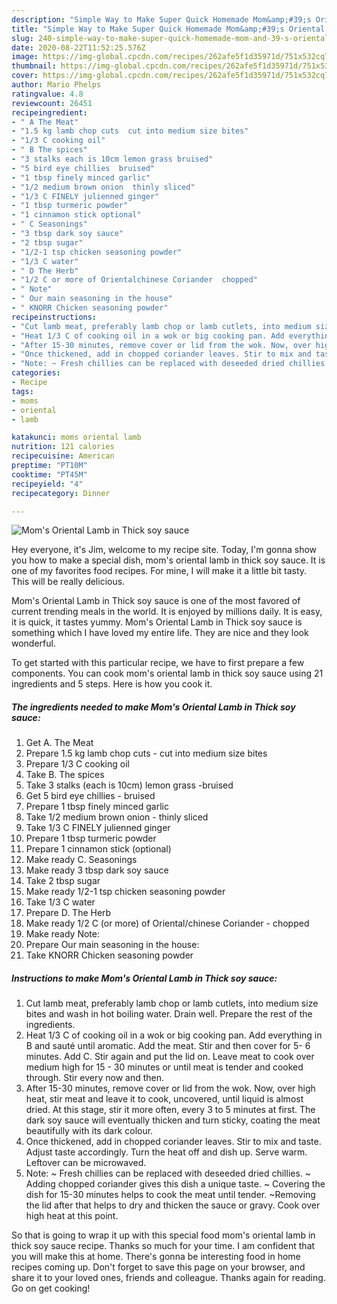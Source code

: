 ```yaml
---
description: "Simple Way to Make Super Quick Homemade Mom&amp;#39;s Oriental Lamb in Thick soy sauce"
title: "Simple Way to Make Super Quick Homemade Mom&amp;#39;s Oriental Lamb in Thick soy sauce"
slug: 240-simple-way-to-make-super-quick-homemade-mom-and-39-s-oriental-lamb-in-thick-soy-sauce
date: 2020-08-22T11:52:25.576Z
image: https://img-global.cpcdn.com/recipes/262afe5f1d35971d/751x532cq70/moms-oriental-lamb-in-thick-soy-sauce-recipe-main-photo.jpg
thumbnail: https://img-global.cpcdn.com/recipes/262afe5f1d35971d/751x532cq70/moms-oriental-lamb-in-thick-soy-sauce-recipe-main-photo.jpg
cover: https://img-global.cpcdn.com/recipes/262afe5f1d35971d/751x532cq70/moms-oriental-lamb-in-thick-soy-sauce-recipe-main-photo.jpg
author: Mario Phelps
ratingvalue: 4.8
reviewcount: 26451
recipeingredient:
- " A The Meat"
- "1.5 kg lamb chop cuts  cut into medium size bites"
- "1/3 C cooking oil"
- " B The spices"
- "3 stalks each is 10cm lemon grass bruised"
- "5 bird eye chillies  bruised"
- "1 tbsp finely minced garlic"
- "1/2 medium brown onion  thinly sliced"
- "1/3 C FINELY julienned ginger"
- "1 tbsp turmeric powder"
- "1 cinnamon stick optional"
- " C Seasonings"
- "3 tbsp dark soy sauce"
- "2 tbsp sugar"
- "1/2-1 tsp chicken seasoning powder"
- "1/3 C water"
- " D The Herb"
- "1/2 C or more of Orientalchinese Coriander  chopped"
- " Note"
- " Our main seasoning in the house"
- " KNORR Chicken seasoning powder"
recipeinstructions:
- "Cut lamb meat, preferably lamb chop or lamb cutlets, into medium size bites and wash in hot boiling water. Drain well. Prepare the rest of the ingredients."
- "Heat 1/3 C of cooking oil in a wok or big cooking pan. Add everything in B and sauté until aromatic. Add the meat. Stir and then cover for 5- 6 minutes. Add C. Stir again and put the lid on. Leave meat to cook over medium high for 15 - 30 minutes or until meat is tender and cooked through. Stir every now and then."
- "After 15-30 minutes, remove cover or lid from the wok. Now, over high heat, stir meat and leave it to cook, uncovered, until liquid is almost dried. At this stage, stir it more often, every 3 to 5 minutes at first. The dark soy sauce will eventually thicken and turn sticky, coating the meat beautifully with its dark colour."
- "Once thickened, add in chopped coriander leaves. Stir to mix and taste. Adjust taste accordingly. Turn the heat off and dish up. Serve warm. Leftover can be microwaved."
- "Note: ~ Fresh chillies can be replaced with deseeded dried chillies. ~ Adding chopped coriander gives this dish a unique taste. ~ Covering the dish for 15-30 minutes helps to cook the meat until tender. ~Removing the lid after that helps to dry and thicken the sauce or gravy. Cook over high heat at this point."
categories:
- Recipe
tags:
- moms
- oriental
- lamb

katakunci: moms oriental lamb 
nutrition: 121 calories
recipecuisine: American
preptime: "PT10M"
cooktime: "PT45M"
recipeyield: "4"
recipecategory: Dinner

---
```



![Mom&#39;s Oriental Lamb in Thick soy sauce](https://img-global.cpcdn.com/recipes/262afe5f1d35971d/751x532cq70/moms-oriental-lamb-in-thick-soy-sauce-recipe-main-photo.jpg)

Hey everyone, it's Jim, welcome to my recipe site. Today, I'm gonna show you how to make a special dish, mom&#39;s oriental lamb in thick soy sauce. It is one of my favorites food recipes. For mine, I will make it a little bit tasty. This will be really delicious.



Mom&#39;s Oriental Lamb in Thick soy sauce is one of the most favored of current trending meals in the world. It is enjoyed by millions daily. It is easy, it is quick, it tastes yummy. Mom&#39;s Oriental Lamb in Thick soy sauce is something which I have loved my entire life. They are nice and they look wonderful.


To get started with this particular recipe, we have to first prepare a few components. You can cook mom&#39;s oriental lamb in thick soy sauce using 21 ingredients and 5 steps. Here is how you cook it.

<!--inarticleads1-->

##### The ingredients needed to make Mom&#39;s Oriental Lamb in Thick soy sauce:

1. Get  A. The Meat
1. Prepare 1.5 kg lamb chop cuts - cut into medium size bites
1. Prepare 1/3 C cooking oil
1. Take  B. The spices
1. Take 3 stalks (each is 10cm) lemon grass -bruised
1. Get 5 bird eye chillies - bruised
1. Prepare 1 tbsp finely minced garlic
1. Take 1/2 medium brown onion - thinly sliced
1. Take 1/3 C FINELY julienned ginger
1. Prepare 1 tbsp turmeric powder
1. Prepare 1 cinnamon stick (optional)
1. Make ready  C. Seasonings
1. Make ready 3 tbsp dark soy sauce
1. Take 2 tbsp sugar
1. Make ready 1/2-1 tsp chicken seasoning powder
1. Take 1/3 C water
1. Prepare  D. The Herb
1. Make ready 1/2 C (or more) of Oriental/chinese Coriander - chopped
1. Make ready  Note:
1. Prepare  Our main seasoning in the house:
1. Take  KNORR Chicken seasoning powder




<!--inarticleads2-->

##### Instructions to make Mom&#39;s Oriental Lamb in Thick soy sauce:

1. Cut lamb meat, preferably lamb chop or lamb cutlets, into medium size bites and wash in hot boiling water. Drain well. Prepare the rest of the ingredients.
1. Heat 1/3 C of cooking oil in a wok or big cooking pan. Add everything in B and sauté until aromatic. Add the meat. Stir and then cover for 5- 6 minutes. Add C. Stir again and put the lid on. Leave meat to cook over medium high for 15 - 30 minutes or until meat is tender and cooked through. Stir every now and then.
1. After 15-30 minutes, remove cover or lid from the wok. Now, over high heat, stir meat and leave it to cook, uncovered, until liquid is almost dried. At this stage, stir it more often, every 3 to 5 minutes at first. The dark soy sauce will eventually thicken and turn sticky, coating the meat beautifully with its dark colour.
1. Once thickened, add in chopped coriander leaves. Stir to mix and taste. Adjust taste accordingly. Turn the heat off and dish up. Serve warm. Leftover can be microwaved.
1. Note: ~ Fresh chillies can be replaced with deseeded dried chillies. ~ Adding chopped coriander gives this dish a unique taste. ~ Covering the dish for 15-30 minutes helps to cook the meat until tender. ~Removing the lid after that helps to dry and thicken the sauce or gravy. Cook over high heat at this point.




So that is going to wrap it up with this special food mom&#39;s oriental lamb in thick soy sauce recipe. Thanks so much for your time. I am confident that you will make this at home. There's gonna be interesting food in home recipes coming up. Don't forget to save this page on your browser, and share it to your loved ones, friends and colleague. Thanks again for reading. Go on get cooking!

